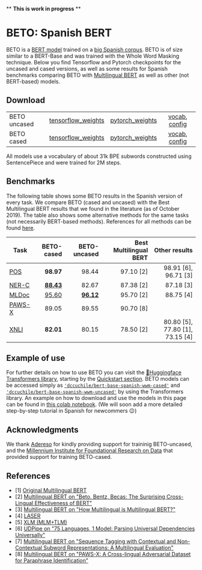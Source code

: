 ** **This is work in progress** **

# BETO: Spanish BERT

BETO is a [BERT model](https://github.com/google-research/bert) trained on a [big Spanish corpus](https://github.com/josecannete/spanish-corpora). BETO is of size similar to a BERT-Base and was trained with the Whole Word Masking technique. Below you find Tensorflow and Pytorch checkpoints for the uncased and cased versions, as well as some results for Spanish benchmarks comparing BETO with [Multilingual BERT](https://github.com/google-research/bert/blob/master/multilingual.md) as well as other (not BERT-based) models.

## Download

| | | | |
|-|:--------:|:-----:|:----:|
|BETO uncased|[tensorflow_weights](https://users.dcc.uchile.cl/~jperez/beto/uncased_2M/tensorflow_weights.tar.gz) | [pytorch_weights](https://users.dcc.uchile.cl/~jperez/beto/uncased_2M/pytorch_weights.tar.gz) | [vocab](https://users.dcc.uchile.cl/~jperez/beto/uncased_2M/vocab.txt), [config](https://users.dcc.uchile.cl/~jperez/beto/uncased_2M/config.json) |
|BETO cased| [tensorflow_weights](https://users.dcc.uchile.cl/~jperez/beto/cased_2M/tensorflow_weights.tar.gz) | [pytorch_weights](https://users.dcc.uchile.cl/~jperez/beto/cased_2M/pytorch_weights.tar.gz) | [vocab](https://users.dcc.uchile.cl/~jperez/beto/cased_2M/vocab.txt), [config](https://users.dcc.uchile.cl/~jperez/beto/cased_2M/config.json) |

All models use a vocabulary of about 31k BPE subwords constructed using SentencePiece and were trained for 2M steps. 

## Benchmarks

The following table shows some BETO results in the Spanish version of every task. 
We compare BETO (cased and uncased) with the Best Multilingual BERT results that 
we found in the literature (as of October 2019). 
The table also shows some alternative methods for the same tasks (not necessarily BERT-based methods).
References for all methods can be found [here](#references).

|Task   | BETO-cased    | BETO-uncased  | Best Multilingual BERT    | Other results                  |
|-------|--------------:|--------------:|--------------------------:|-------------------------------:|
|[POS](https://lindat.mff.cuni.cz/repository/xmlui/handle/11234/1-1827)    | **98.97**     | 98.44     | 97.10 [2]                 | 98.91 [6], 96.71 [3]           |
|[NER-C](https://www.kaggle.com/nltkdata/conll-corpora)  | [**88.43**](https://github.com/gchaperon/beto-benchmarks/blob/master/conll2002/dev_results_beto-cased_conll2002.txt)         | 82.67         | 87.38 [2]                 | 87.18 [3]                      |
|[MLDoc](https://github.com/facebookresearch/MLDoc)  | [95.60](https://github.com/gchaperon/beto-benchmarks/blob/master/MLDoc/dev_results_beto-cased_mldoc.txt)        | [**96.12**](https://github.com/gchaperon/beto-benchmarks/blob/master/MLDoc/dev_results_beto-uncased_mldoc.txt)     | 95.70 [2]                 | 88.75 [4]                      |
|[PAWS-X](https://github.com/google-research-datasets/paws/tree/master/pawsx) | 89.05         | 89.55         | 90.70 [8]                 |
|[XNLI](https://github.com/facebookresearch/XNLI)   | **82.01**         | 80.15     | 78.50 [2]                 | 80.80 [5], 77.80 [1], 73.15 [4]|

## Example of use

For further details on how to use BETO you can visit the [🤗Huggingface Transformers library](https://github.com/huggingface/transformers), starting by the [Quickstart section](https://huggingface.co/transformers/quickstart.html). 
BETO models can be accessed simply as [`'dccuchile/bert-base-spanish-wwm-cased'`](https://huggingface.co/dccuchile/bert-base-spanish-wwm-cased) and [`'dccuchile/bert-base-spanish-wwm-uncased'`](https://huggingface.co/dccuchile/bert-base-spanish-wwm-uncased) by using the Transformers library. 
An example on how to download and use the models in this page can be found in [this colab notebook](https://colab.research.google.com/drive/1uRwg4UmPgYIqGYY4gW_Nsw9782GFJbPt).
(We will soon add a more detailed step-by-step tutorial in Spanish for newcommers 😉) 


## Acknowledgments

We thank [Adereso](https://www.adere.so/) for kindly providing support for traininig BETO-uncased, and the [Millennium Institute for Foundational Research on Data](https://imfd.cl/en/)
that provided support for training BETO-cased. 



## References

* [1] [Original Multilingual BERT](https://github.com/google-research/bert/blob/master/multilingual.md)
* [2] [Multilingual BERT on "Beto, Bentz, Becas: The Surprising Cross-Lingual Effectiveness of BERT"](https://arxiv.org/pdf/1904.09077.pdf)
* [3] [Multilingual BERT on "How Multilingual is Multilingual BERT?"](https://arxiv.org/pdf/1906.01502.pdf)
* [4] [LASER](https://arxiv.org/abs/1812.10464)
* [5] [XLM (MLM+TLM)](https://arxiv.org/pdf/1901.07291.pdf)
* [6] [UDPipe on "75 Languages, 1 Model: Parsing Universal Dependencies Universally"](https://arxiv.org/pdf/1904.02099.pdf)
* [7] [Multilingual BERT on "Sequence Tagging with Contextual and Non-Contextual Subword Representations: A Multilingual Evaluation"](https://arxiv.org/pdf/1906.01569.pdf)
* [8] [Multilingual BERT on "PAWS-X: A Cross-lingual Adversarial Dataset for Paraphrase Identification"](https://arxiv.org/abs/1908.11828)
